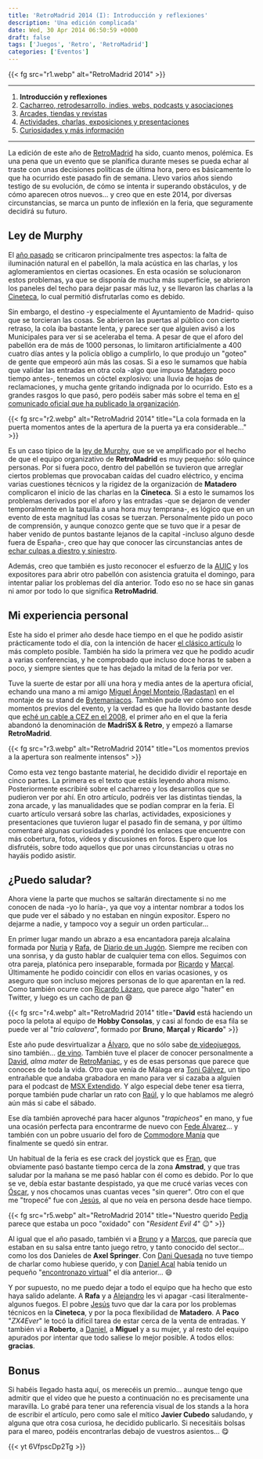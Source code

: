 ```yaml
---
title: 'RetroMadrid 2014 (I): Introducción y reflexiones'
description: 'Una edición complicada'
date: Wed, 30 Apr 2014 06:50:59 +0000
draft: false
tags: ['Juegos', 'Retro', 'RetroMadrid']
categories: ['Eventos']
---
```


{{< fg src="r1.webp" alt="RetroMadrid 2014" >}}

* * *

1.  **Introducción y reflexiones**
2.  [Cacharreo, retrodesarrollo, indies, webs, podcasts y asociaciones](/retromadrid-2014-ii-cacharreo-retrodesarrollo-indies-podcasts-y-asociaciones/)
3.  [Arcades, tiendas y revistas](/retromadrid-2014-iii-arcades-tiendas-y-revistas/)
4.  [Actividades, charlas, exposiciones y presentaciones](/retromadrid-2014-iv-actividades-charlas-exposiciones-y-presentaciones/)
5.  [Curiosidades y más información](/retromadrid-2014-v-curiosidades-y-mas-informacion/)

* * *

La edición de este año de [RetroMadrid](http://www.retromadrid.org/) ha sido, cuanto menos, polémica. Es una pena que un evento que se planifica durante meses se pueda echar al traste con unas decisiones políticas de última hora, pero es básicamente lo que ha ocurrido este pasado fin de semana. Llevo varios años siendo testigo de su evolución, de cómo se intenta ir superando obstáculos, y de cómo aparecen otros nuevos... y creo que en este 2014, por diversas circunstancias, se marca un punto de inflexión en la feria, que seguramente decidirá su futuro.

## Ley de Murphy

El [año pasado](/retromadrid-2013-la-explosion-de-lo-vintage/) se criticaron principalmente tres aspectos: la falta de iluminación natural en el pabellón, la mala acústica en las charlas, y los aglomeramientos en ciertas ocasiones. En esta ocasión se solucionaron estos problemas, ya que se disponía de mucha más superficie, se abrieron los paneles del techo para dejar pasar más luz, y se llevaron las charlas a la [Cineteca](http://www.cinetecamadrid.com/), lo cual permitió disfrutarlas como es debido.

Sin embargo, el destino -y especialmente el Ayuntamiento de Madrid- quiso que se torcieran las cosas. Se abrieron las puertas al público con cierto retraso, la cola iba bastante lenta, y parece ser que alguien avisó a los Municipales para ver si se aceleraba el tema. A pesar de que el aforo del pabellón era de más de 1000 personas, lo limitaron artificialmente a 400 cuatro días antes y la policía obligo a cumplirlo, lo que produjo un "goteo" de gente que empeoró aún más las cosas. Si a eso le sumamos que había que validar las entradas en otra cola -algo que impuso [Matadero](http://www.mataderomadrid.org/) poco tiempo antes-, tenemos un cóctel explosivo: una lluvia de hojas de reclamaciones, y mucha gente gritando indignada por lo ocurrido. Esto es a grandes rasgos lo que pasó, pero podéis saber más sobre el tema en [el comunicado oficial que ha publicado la organización](http://www.retromadrid.org/comunicado-oficial-de-la-organizacion/).

{{< fg src="r2.webp" alt="RetroMadrid 2014" title="La cola formada en la puerta momentos antes de la apertura de la puerta ya era considerable..." >}}

Es un caso típico de la [ley de Murphy](http://es.wikipedia.org/wiki/Ley_de_Murphy), que se ve amplificado por el hecho de que el equipo organizativo de **RetroMadrid** es muy pequeño: sólo quince personas. Por si fuera poco, dentro del pabellón se tuvieron que arreglar ciertos problemas que provocaban caídas del cuadro eléctrico, y encima varias cuestiones técnicos y la rigidez de la organización de **Matadero** complicaron el inicio de las charlas en la **Cineteca**. Si a esto le sumamos los problemas derivados por el aforo y las entradas -que se dejaron de vender temporalmente en la taquilla a una hora muy temprana-, es lógico que en un evento de esta magnitud las cosas se tuerzan. Personalmente pido un poco de comprensión, y aunque conozco gente que se tuvo que ir a pesar de haber venido de puntos bastante lejanos de la capital -incluso alguno desde fuera de España-, creo que hay que conocer las circunstancias antes de [echar culpas a diestro y siniestro](https://www.facebook.com/events/306469226170852/).

Además, creo que también es justo reconocer el esfuerzo de la [AUIC](http://www.auic.es/) y los expositores para abrir otro pabellón con asistencia gratuita el domingo, para intentar paliar los problemas del día anterior. Todo eso no se hace sin ganas ni amor por todo lo que significa **RetroMadrid**.

## Mi experiencia personal

Este ha sido el primer año desde hace tiempo en el que he podido asistir prácticamente todo el día, con la intención de hacer [el clásico artículo](/tag/retromadrid) lo más completo posible. También ha sido la primera vez que he podido acudir a varias conferencias, y he comprobado que incluso doce horas te saben a poco, y siempre sientes que te has dejado la mitad de la feria por ver.

Tuve la suerte de estar por allí una hora y media antes de la apertura oficial, echando una mano a mi amigo [Miguel Ángel Montejo (Radastan)](/25-anos-de-spectrum-entrevistas-miguel-angel-montejo/) en el montaje de su stand de [Bytemaniacos](http://www.bytemaniacos.com/). También pude ver cómo son los momentos previos del evento, y la verdad es que ha llovido bastante desde que [eché un cable a CEZ en el 2008](/retromadrid-2008-maquinas-viejas-y-producciones-nuevas/), el primer año en el que la feria abandonó la denominación de **MadriSX & Retro**, y empezó a llamarse **RetroMadrid**.

{{< fg src="r3.webp" alt="RetroMadrid 2014" title="Los momentos previos a la apertura son realmente intensos" >}}

Como esta vez tengo bastante material, he decidido dividir el reportaje en cinco partes. La primera es el texto que estáis leyendo ahora mismo. Posteriormente escribiré sobre el cacharreo y los desarrollos que se pudieron ver por ahí. En otro artículo, podréis ver las distintas tiendas, la zona arcade, y las manualidades que se podían comprar en la feria. El cuarto artículo versará sobre las charlas, actividades, exposiciones y presentaciones que tuvieron lugar el pasado fin de semana, y por último comentaré algunas curiosidades y pondré los enlaces que encuentre con más cobertura, fotos, vídeos y discusiones en foros. Espero que los disfrutéis, sobre todo aquellos que por unas circunstancias u otras no hayáis podido asistir.

## ¿Puedo saludar?

Ahora viene la parte que muchos se saltarán directamente si no me conocen de nada -yo lo haría-, ya que voy a intentar nombrar a todos los que pude ver el sábado y no estaban en ningún expositor. Espero no dejarme a nadie, y tampoco voy a seguir un orden particular...

En primer lugar mando un abrazo a esa encantadora pareja alcalaína formada por [Nuria](https://twitter.com/PhotoNury) y [Rafa](https://twitter.com/diariodeunjugon), de [Diario de un Jugón](http://www.diariodeunjugon.com/retromadrid-2014-una-serie-de-catastroficas-desdichas/). Siempre me reciben con una sonrisa, y da gusto hablar de cualquier tema con ellos. Seguimos con otra pareja, platónica pero inseparable, formada por [Ricardo](https://twitter.com/anchuela) y [Marçal](https://twitter.com/RetroMaquinitas). Últimamente he podido coincidir con ellos en varias ocasiones, y os aseguro que son incluso mejores personas de lo que aparentan en la red. Como también ocurre con [Ricardo Lázaro](https://twitter.com/ricardo_lazaro), que parece algo "hater" en Twitter, y luego es un cacho de pan :smile:

{{< fg src="r4.webp" alt="RetroMadrid 2014" title="**David** está haciendo un poco la pelota al equipo de **Hobby Consolas**, y casi al fondo de esa fila se puede ver al \"_trío calavera_\", formado por **Bruno**, **Marçal** y **Ricardo**" >}}

Este año pude desvirtualizar a [Álvaro](https://twitter.com/Holdy_TVC_), que no sólo sabe [de videojuegos](http://www.thevideogameculture.com/), sino también... [de vino](http://losvinosdenevado.blogspot.com.es/). También tuve el placer de conocer personalmente a [David](https://twitter.com/RetromaniacMag), _alma mater_ de [RetroManiac](http://retromaniacmagazine.blogspot.com.es/2014/04/cronica-de-retromadrid-2014-primera.html), y es de esas personas que parece que conoces de toda la vida. Otro que venía de Málaga era [Toni Gálvez](https://twitter.com/TonimanGalvez), un tipo entrañable que andaba grabadora en mano para ver si cazaba a alguien para el podcast de [MSX Extendido](http://msxextendido.blogspot.com.es/). Y algo especial debe tener esa tierra, porque también pude charlar un rato con [Raúl](https://twitter.com/ElRoSSo), y lo que hablamos me alegró aún más si cabe el sábado.

Ese día también aproveché para hacer algunos "_trapicheos_" en mano, y fue una ocasión perfecta para encontrarme de nuevo con [Fede Álvarez](https://twitter.com/falvarez)... y también con un pobre usuario del foro de [Commodore Manía](http://retroinvaders.com/commodoremania/foro/) que finalmente se quedó sin entrar.

Un habitual de la feria es ese crack del joystick que es [Fran](https://twitter.com/Metr81), que obviamente pasó bastante tiempo cerca de la zona **Amstrad**, y que tras saludar por la mañana se me pasó hablar con él como es debido. Por lo que se ve, debía estar bastante despistado, ya que me crucé varias veces con [Óscar](https://twitter.com/jarkendia), y nos chocamos unas cuantas veces "sin querer". Otro con el que me "tropecé" fue con [Jesús](https://twitter.com/PedjaPixeblog), al que no veía en persona desde hace tiempo.

{{< fg src="r5.webp" alt="RetroMadrid 2014" title="Nuestro querido [Pedja](http://elpixeblogdepedja.com/2014/04/yo-entre-en-retromadrid-2014-cronica-y-fotos.html) parece que estaba un poco \"oxidado\" con \"_Resident Evil 4_\" :wink:" >}}

Al igual que el año pasado, también vi a [Bruno](https://twitter.com/YeOldeNemesis) y a [Marcos](https://twitter.com/marcostheelf), que parecía que estaban en su salsa entre tanto juego retro, y tanto conocido del sector... como los dos Danieles de **Axel Springer**. Con [Dani Quesada](https://twitter.com/Tycho_fan) no tuve tiempo de charlar como hubiese querido, y con [Daniel Acal](https://twitter.com/daniacal) había tenido un pequeño "[encontronazo virtual](https://twitter.com/manuelsagra/status/459808115295522816)" el día anterior... :smile:

Y por supuesto, no me puedo dejar a todo el equipo que ha hecho que esto haya salido adelante. A **Rafa** y a [Alejandro](https://twitter.com/valdezate) les vi apagar -casi literalmente- algunos fuegos. El pobre [Jesús](https://twitter.com/JesusFabre) tuvo que dar la cara por los problemas técnicos en la **Cineteca**, y por la poca flexibilidad de **Matadero**. A **Paco** "_ZX4Ever_" le tocó la difícil tarea de estar cerca de la venta de entradas. Y también vi a **Roberto**, a [Daniel](https://twitter.com/DennisChannels), a **Miguel** y a su mujer, y al resto del equipo apurados por intentar que todo saliese lo mejor posible. A todos ellos: **gracias**.

## Bonus

Si habéis llegado hasta aquí, os merecéis un premio... aunque tengo que admitir que el vídeo que he puesto a continuación no es precisamente una maravilla. Lo grabé para tener una referencia visual de los stands a la hora de escribir el artículo, pero como sale el mítico **Javier Cubedo** saludando, y alguna que otra cosa curiosa, he decidido publicarlo. Si necesitáis bolsas para el mareo, podéis encontrarlas debajo de vuestros asientos... :yum:

{{< yt 6VfpscDp2Tg >}}